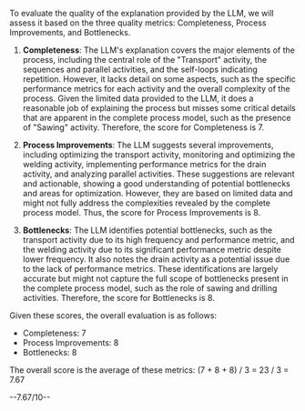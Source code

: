 To evaluate the quality of the explanation provided by the LLM, we will assess it based on the three quality metrics: Completeness, Process Improvements, and Bottlenecks.

1. **Completeness**: The LLM's explanation covers the major elements of the process, including the central role of the "Transport" activity, the sequences and parallel activities, and the self-loops indicating repetition. However, it lacks detail on some aspects, such as the specific performance metrics for each activity and the overall complexity of the process. Given the limited data provided to the LLM, it does a reasonable job of explaining the process but misses some critical details that are apparent in the complete process model, such as the presence of "Sawing" activity. Therefore, the score for Completeness is 7.

2. **Process Improvements**: The LLM suggests several improvements, including optimizing the transport activity, monitoring and optimizing the welding activity, implementing performance metrics for the drain activity, and analyzing parallel activities. These suggestions are relevant and actionable, showing a good understanding of potential bottlenecks and areas for optimization. However, they are based on limited data and might not fully address the complexities revealed by the complete process model. Thus, the score for Process Improvements is 8.

3. **Bottlenecks**: The LLM identifies potential bottlenecks, such as the transport activity due to its high frequency and performance metric, and the welding activity due to its significant performance metric despite lower frequency. It also notes the drain activity as a potential issue due to the lack of performance metrics. These identifications are largely accurate but might not capture the full scope of bottlenecks present in the complete process model, such as the role of sawing and drilling activities. Therefore, the score for Bottlenecks is 8.

Given these scores, the overall evaluation is as follows:
- Completeness: 7
- Process Improvements: 8
- Bottlenecks: 8

The overall score is the average of these metrics: (7 + 8 + 8) / 3 = 23 / 3 = 7.67

--7.67/10--